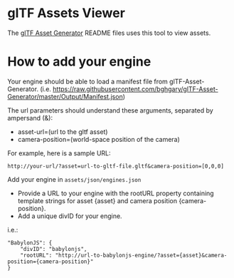 # glTF Assets Viewer
The [glTF Asset Generator](https://github.com/bghgary/glTF-Asset-Generator) README files uses this tool to view assets.

# How to add your engine
Your engine should be able to load a manifest file from glTF-Asset-Generator. (i.e. https://raw.githubusercontent.com/bghgary/glTF-Asset-Generator/master/Output/Manifest.json)

The url parameters should understand these arguments, separated by ampersand (&):
- asset-url=(url to the gltf asset)
- camera-position=(world-space position of the camera)

For example, here is a sample URL: 
```
http://your-url/?asset=url-to-gltf-file.gltf&camera-position=[0,0,0]
```

Add your engine in `assets/json/engines.json`
- Provide a URL to your engine with the rootURL property containing template strings for asset {asset} and camera position {camera-position}.
- Add a unique divID for your engine.

i.e.:
```
"BabylonJS": {
    "divID": "babylonjs",
    "rootURL": "http://url-to-babylonjs-engine/?asset={asset}&camera-position={camera-position}"
}
```



